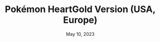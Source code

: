 ---
layout: nds
title: "Pokémon HeartGold Version (USA, Europe)"
categories:
 - approved
 - nds
 - universal
 - safe
tags:
- pokemon
- rpg
date: May 10, 2023
permalink: /games/pokemon-heartgold/play/details
publisher: Gamefreak
gid: pokemon-heartgold
---